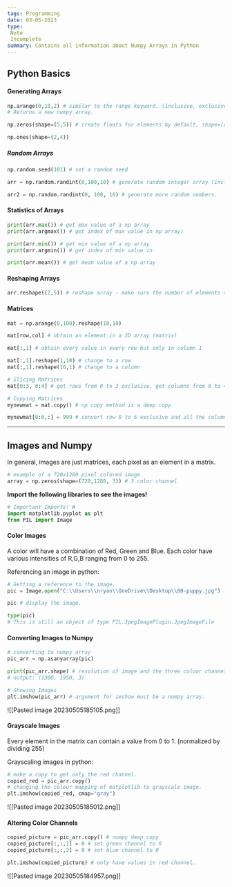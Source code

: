 ```yaml
---
tags: Programming 
date: 03-05-2023
type: 
 Note
 Incomplete
summary: Contains all information about Numpy Arrays in Python
---
```


## Python Basics
#### Generating Arrays
```python
np.arange(0,10,2) # similar to the range keyword. (inclusive, exclusive, step)
# Returns a new numpy array.

np.zeros(shape=(5,5)) # create floats for elements by default, shape=(row,col) - returns a matrix of (5,5) with elements zeros.

np.ones(shape=(2,4)) 
```

##### Random Arrays
```python
np.random.seed(101) # set a random seed

arr = np.random.randint(0,100,10) # generate random integer array (inclusive, exclusive, number of elements)

arr2 = np.random.randint(0, 100, 10) # generate more random numbers.
```

#### Statistics of Arrays
```python
print(arr.max()) # get max value of a np array
print(arr.argmax()) # get index of max value in np array)

print(arr.min()) # get min value of a np array
print(arr.argmin()) # get index of min value in

print(arr.mean()) # get mean value of a np array
```

#### Reshaping Arrays
```python
arr.reshape((2,5)) # reshape array - make sure the number of elements match
```

#### Matrices
```python
mat = np.arange(0,100).reshape(10,10)

mat[row,col] # obtain an element in a 2D array (matrix)

mat[:,1] # obtain every value in every row but only in column 1

mat[:,1].reshape(1,10) # change to a row
mat[:,1].reshape(10,1) # change to a column

# Slicing Matrices
mat[0:3, 0:4] # get rows from 0 to 3 exclusive, get columns from 0 to 4 exclusive

# Copying Matrices
mynewmat = mat.copy() # np copy method is a deep copy.

mynewmat[0:6,:] = 999 # convert row 0 to 6 exclusive and all the columns in these rows to 999
```

---

## Images and Numpy
In general, images are just matrices, each pixel as an element in a matrix.

```py
# example of a 720x1280 pixel colored image.
array = np.zeros(shape=(720,1280, 3)) # 3 color channel
```

**Import the following libraries to see the images!**
```py
# Important Imports! #
import matplotlib.pyplot as plt
from PIL import Image
```


#### Color Images
A color will have a combination of Red, Green and Blue. Each color have various intensities of R,G,B ranging from 0 to 255.

Referencing an image in python:
```python
# Getting a reference to the image.
pic = Image.open("C:\\Users\\nryan\\OneDrive\\Desktop\\00-puppy.jpg")

pic # display the image.

type(pic) 
# This is still an object of type PIL.JpegImagePlugin.JpegImageFile
```

#### Converting Images to Numpy
```python
# converting to numpy array
pic_arr = np.asanyarray(pic)

print(pic_arr.shape) # resolution of image and the three colour channels
# output: (1300, 1950, 3) 

# Showing Images
plt.imshow(pic_arr) # argument for imshow must be a numpy array.
```

![[Pasted image 20230505185105.png]]

#### Grayscale Images
Every element in the matrix can contain a value from 0 to 1. (normalized by dividing 255)

Grayscaling images in python:
```python
# make a copy to get only the red channel.
copied_red = pic_arr.copy() 
# changing the colour mapping of matplotlib to grayscale image.
plt.imshow(copied_red, cmap="gray") 
```

![[Pasted image 20230505185012.png]]

#### Altering Color Channels
```python
copied_picture = pic_arr.copy() # numpy deep copy
copied_picture[:,:,1] = 0 # set green channel to 0
copied_picture[:,:,2] = 0 # set blue channel to 0

plt.imshow(copied_picture) # only have values in red channel.
```

![[Pasted image 20230505184957.png]]
